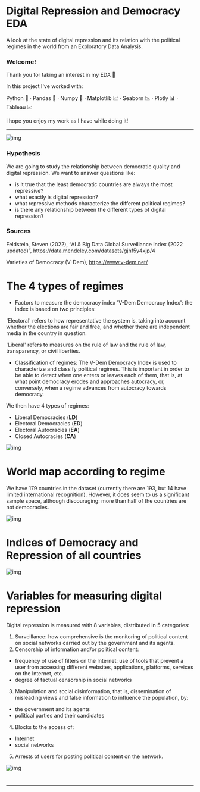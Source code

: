 # Digital Repression and Democracy EDA
A look at the state of digital repression and its relation with the political regimes in the world from an Exploratory Data Analysis.

### Welcome!

Thank you for taking an interest in my EDA 🙂

In this project I've worked with:

Python 🐍  ·  Pandas 🐼  ·  Numpy 🧮  ·  Matplotlib 📈  ·  Seaborn 📉  ·  Plotly 📊  ·  Tableau  📈

i hope you enjoy my work as I have while doing it!

------------------------------------------------------------------------------------------------------------------------------------------------------

![img](src/img/title.jpg)


### Hypothesis

We are going to study the relationship between democratic quality and digital repression. We want to answer questions like:
 - is it true that the least democratic countries are always the most repressive?
 - what exactly is digital repression?
 - what repressive methods characterize the different political regimes?
 - is there any relationship between the different types of digital repression?

 ### Sources

Feldstein, Steven (2022), “AI & Big Data Global Surveillance Index (2022 updated)”, 
https://data.mendeley.com/datasets/gjhf5y4xjp/4

Varieties of Democracy (V-Dem),
https://www.v-dem.net/



# The 4 types of regimes

- Factors to measure the democracy index 'V-Dem Democracy Index': the index is based on two principles:

'Electoral' refers to how representative the system is, taking into account whether the elections are fair and free, and whether there are independent media in the country in question.

'Liberal' refers to measures on the rule of law and the rule of law, transparency, or civil liberties.

- Classification of regimes:
The V-Dem Democracy Index is used to characterize and classify political regimes. This is important in order to be able to detect when one enters or leaves each of them, that is, at what point democracy erodes and approaches autocracy, or, conversely, when a regime advances from autocracy towards democracy.

We then have 4 types of regimes:
- Liberal Democracies (**LD**)
- Electoral Democracies (**ED**)
- Electoral Autocracies (**EA**)
- Closed Autocracies (**CA**)

![img](src/img/regimens.png)



# World map according to regime

We have 179 countries in the dataset (currently there are 193, but 14 have limited international recognition).
However, it does seem to us a significant sample space, although discouraging: more than half of the countries are not democracies.

![img](src/img/map_leyend.jpg)



# Indices of Democracy and Repression of all countries

![img](src/img/global_plotly.png)


# Variables for measuring digital repression

Digital repression is measured with 8 variables, distributed in 5 categories:

1. Surveillance: how comprehensive is the monitoring of political content on social networks carried out by the government and its agents.
2. Censorship of information and/or political content:
- frequency of use of filters on the Internet: use of tools that prevent a user from accessing different websites, applications, platforms, services on the Internet, etc.
- degree of factual censorship in social networks
3. Manipulation and social disinformation, that is, dissemination of misleading views and false information to influence the population, by:
- the government and its agents
- political parties and their candidates
4. Blocks to the access of:
- Internet
- social networks
5. Arrests of users for posting political content on the network.

![img](src/img/repression_variables.jpg)


# 

--------------------------------------------------------------------------------------------------------------------------------------------------

